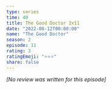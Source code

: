 ```yaml
---
type: series
time: 40
title: The Good Doctor 2x11
date: "2022-08-12T00:00:00"
name: "The Good Doctor"
season: 2
episode: 11
rating: 3
ratingEmoji: "⭐️⭐️⭐️"
share: false
---
```


*[No review was written for this episode]*